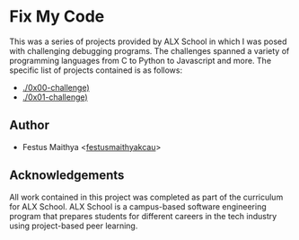 # Fix My Code

This was a series of projects provided by ALX School in which I was posed with 
challenging debugging programs. The challenges spanned a variety of
programming languages from C to Python to Javascript and more. The specific list of projects
contained is as follows:

* [./0x00-challenge)](./0x00-challenge)
* [./0x01-challenge)](./0x01-challenge)

## Author

* Festus Maithya <[festusmaithyakcau](https://github.com/festusmaithyakcau)>

## Acknowledgements

All work contained in this project was completed as part of the curriculum for
ALX School. ALX School is a campus-based software
engineering program that prepares students for different careers in the tech industry
using project-based peer learning. 
